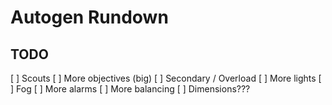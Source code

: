 # Autogen Rundown

## TODO

[ ] Scouts
[ ] More objectives (big)
[ ] Secondary / Overload
[ ] More lights
[ ] Fog
[ ] More alarms
[ ] More balancing
[ ] Dimensions???